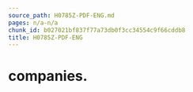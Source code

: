 ```yaml
---
source_path: H0785Z-PDF-ENG.md
pages: n/a-n/a
chunk_id: b027021bf837f77a73db0f3cc34554c9f66cddb8
title: H0785Z-PDF-ENG
---
```

# companies.
